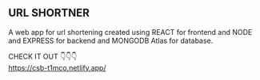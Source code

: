 ## URL SHORTNER

A web app for url shortening created using REACT for frontend and NODE and EXPRESS for backend and MONGODB Atlas for database.
 
CHECK IT OUT 👇👇👇 <br>
https://csb-t1mco.netlify.app/ 
